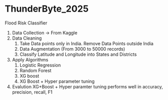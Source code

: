 # ThunderByte_2025

Flood Risk Classifier

  1. Data Collection -> From Kaggle
  2. Data Cleaning
       1. Take Data points only in India. Remove Data Points outside India
       2. Data Augmentation (From 3000 to 50000 records)
       3. Classify Latitude and Longitude into States and Districts
  3. Apply Algorithms
     1. Logistic Regression
     2. Random Forest
     3. XG boost
     4. XG Boost + Hyper parameter tuning
  4. Evalution
     XG+Boost + Hyper paramter tuning performs well in accuracy, precision, recall, F1
